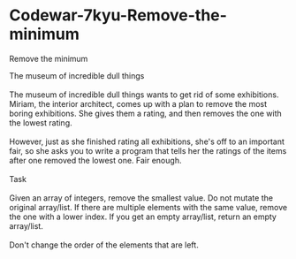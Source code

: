 # Codewar-7kyu-Remove-the-minimum
Remove the minimum

The museum of incredible dull things
<br><br>
The museum of incredible dull things wants to get rid of some exhibitions. Miriam, the interior architect, comes up with a plan to remove the most boring exhibitions. She gives them a rating, and then removes the one with the lowest rating.
<br><br>
However, just as she finished rating all exhibitions, she's off to an important fair, so she asks you to write a program that tells her the ratings of the items after one removed the lowest one. Fair enough.
<br><br>
Task
<br><br>
Given an array of integers, remove the smallest value. Do not mutate the original array/list. If there are multiple elements with the same value, remove the one with a lower index. If you get an empty array/list, return an empty array/list.
<br><br>
Don't change the order of the elements that are left.

